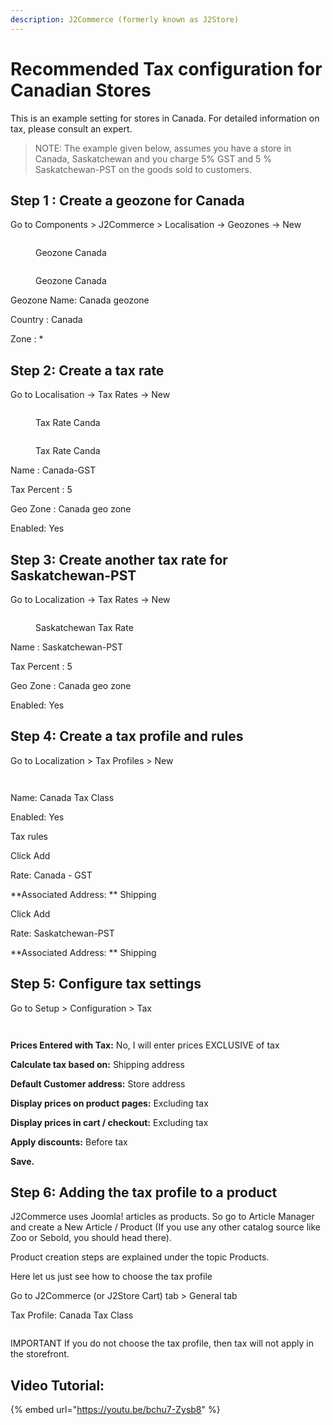 ```yaml
---
description: J2Commerce (formerly known as J2Store)
---
```


# Recommended Tax configuration for Canadian Stores

This is an example setting for stores in Canada. For detailed information on tax, please consult an expert.

> NOTE: The example given below, assumes you have a store in Canada, Saskatchewan and you charge 5% GST and 5 % Saskatchewan-PST on the goods sold to customers.

## Step 1 : Create a geozone for Canada <a href="#step-1--create-a-geozone-for-texas" id="step-1--create-a-geozone-for-texas"></a>

Go to Components > J2Commerce > Localisation -> Geozones -> New

<figure><img src="../.gitbook/assets/geo-zone (1).webp" alt=""><figcaption><p>Geozone Canada</p></figcaption></figure>

<figure><img src="../.gitbook/assets/geo-zone-canada.webp" alt=""><figcaption><p>Geozone Canada</p></figcaption></figure>

Geozone Name: Canada geozone

Country : Canada

Zone : \*

## Step 2: Create a tax rate <a href="#step-2-create-a-tax-rate" id="step-2-create-a-tax-rate"></a>

Go to Localisation -> Tax Rates -> New

<figure><img src="../.gitbook/assets/tax-rate (1).webp" alt=""><figcaption><p>Tax Rate Canda</p></figcaption></figure>

<figure><img src="../.gitbook/assets/tax-rate-canada.webp" alt=""><figcaption><p>Tax Rate Canda</p></figcaption></figure>

Name : Canada-GST

Tax Percent : 5

Geo Zone : Canada geo zone

Enabled: Yes

## Step 3: Create another tax rate for Saskatchewan-PST <a href="#step-3-create-another-tax-rate-for-saskatchewan-pst" id="step-3-create-another-tax-rate-for-saskatchewan-pst"></a>

Go to Localization -> Tax Rates -> New

<figure><img src="../.gitbook/assets/tax-rate-canada1.webp" alt=""><figcaption><p>Saskatchewan Tax Rate</p></figcaption></figure>

Name : Saskatchewan-PST

Tax Percent : 5

Geo Zone : Canada geo zone

Enabled: Yes

## Step 4: Create a tax profile and rules <a href="#step-4-create-a-tax-profile-and-rules" id="step-4-create-a-tax-profile-and-rules"></a>

Go to Localization  > Tax Profiles  > New

<figure><img src="../.gitbook/assets/tax-profile (1).webp" alt=""><figcaption></figcaption></figure>

<figure><img src="../.gitbook/assets/tax-profile-canada.webp" alt=""><figcaption></figcaption></figure>

Name: Canada Tax Class

Enabled: Yes

Tax rules

Click Add

Rate: Canada - GST

\*\*Associated Address: \*\* Shipping

Click Add

Rate: Saskatchewan-PST

\*\*Associated Address: \*\* Shipping

## Step 5: Configure tax settings <a href="#step-5-configure-tax-settings" id="step-5-configure-tax-settings"></a>

Go to Setup  > Configuration  > Tax

<figure><img src="../.gitbook/assets/tax-config.webp" alt=""><figcaption></figcaption></figure>

<figure><img src="../.gitbook/assets/tax-config1.webp" alt=""><figcaption></figcaption></figure>

**Prices Entered with Tax:** No, I will enter prices EXCLUSIVE of tax

**Calculate tax based on:** Shipping address

**Default Customer address:** Store address

**Display prices on product pages:** Excluding tax

**Display prices in cart / checkout:** Excluding tax

**Apply discounts:** Before tax

**Save.**

## Step 6: Adding the tax profile to a product <a href="#step-6-create-a-product-and-choose-the-tax-profile" id="step-6-create-a-product-and-choose-the-tax-profile"></a>

J2Commerce uses Joomla! articles as products. So go to Article Manager and create a New Article / Product (If you use any other catalog source like Zoo or Sebold, you should head there).

Product creation steps are explained under the topic Products.

Here let us just see how to choose the tax profile

Go to J2Commerce (or J2Store Cart) tab > General tab

Tax Profile: Canada Tax Class

<figure><img src="../.gitbook/assets/j2store-tax.webp" alt=""><figcaption></figcaption></figure>

IMPORTANT If you do not choose the tax profile, then tax will not apply in the storefront.

## Video Tutorial: <a href="#video-tutorial" id="video-tutorial"></a>

{% embed url="https://youtu.be/bchu7-Zysb8" %}
